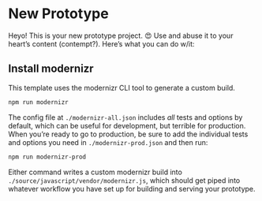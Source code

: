 # New Prototype
Heyo! This is your new prototype project. 😍 Use and abuse it to your heart’s content (contempt?). Here’s what you can do w/it:

## Install modernizr
This template uses the modernizr CLI tool to generate a custom build.
```bash
npm run modernizr
```
The config file at `./modernizr-all.json` includes _all_ tests and options by default, which can be useful for development, but terrible for production. When you’re ready to go to production, be sure to add the individual tests and options you need in `./modernizr-prod.json` and then run:
```bash
npm run modernizr-prod
```
Either command writes a custom modernizr build into `./source/javascript/vendor/modernizr.js`, which should get piped into whatever workflow you have set up for building and serving your prototype.
